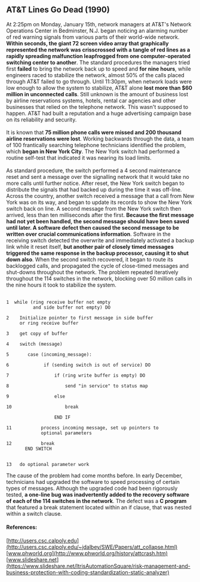 ## AT&T Lines Go Dead (1990)
At 2:25pm on Monday, January 15th, network managers at AT&T's Network Operations Center in Bedminster, N.J. began noticing an alarming number of red warning signals from various parts of their world-wide network. **Within seconds, the giant 72 screen video array that graphically represented the network was crisscrossed with a tangle of red lines as a rapidly spreading malfunction leapfrogged from one computer-operated switching center to another**. The standard procedures the managers tried first **failed** to bring the network back up to speed and **for nine hours**, while engineers raced to stabilize the network, almost 50% of the calls placed through AT&T failed to go through. Until 11:30pm, when network loads were low enough to allow the system to stabilize, AT&T alone **lost more than $60 million in unconnected calls**. Still unknown is the amount of business lost by airline reservations systems, hotels, rental car agencies and other businesses that relied on the telephone network. This wasn't supposed to happen. AT&T had built a reputation and a huge advertising campaign base on its reliability and security.
<br><br>
It is known that **75 million phone calls were missed and 200 thousand airline reservations were lost**. Working backwards through the data, a team of 100 frantically searching telephone technicians identified the problem, which **began in New York City**. The New York switch had performed a routine self-test that indicated it was nearing its load limits. 
<br><br>
As standard procedure, the switch performed a 4 second maintenance reset and sent a message over the signalling network that it would take no more calls until further notice. After reset, the New York switch began to distribute the signals that had backed up during the time it was off-line. Across the country, another switch received a message that a call from New York was on its way, and began to update its records to show the New York switch back on line. A second message from the New York switch then arrived, less than ten milliseconds after the first. **Because the first message had not yet been handled, the second message should have been saved until later. A software defect then caused the second message to be written over crucial communications information**. Software in the receiving switch detected the overwrite and immediately activated a backup link while it reset itself, **but another pair of closely timed messages triggered the same response in the backup processor, causing it to shut down also**. When the second switch recovered, it began to route its backlogged calls, and propagated the cycle of close-timed messages and shut-downs throughout the network. The problem repeated iteratively throughout the 114 switches in the network, blocking over 50 million calls in the nine hours it took to stabilize the system.
<br><br>
```
1  while (ring receive buffer not empty 
          and side buffer not empty) DO

2    Initialize pointer to first message in side buffer
     or ring receive buffer

3    get copy of buffer

4    switch (message)

5       case (incoming_message):

6             if (sending switch is out of service) DO

7                 if (ring write buffer is empty) DO

8                     send "in service" to status map

9                 else

10                    break

                  END IF

11           process incoming message, set up pointers to
             optional parameters

12           break
       END SWITCH


13   do optional parameter work
```

The cause of the problem had come months before. In early December, technicians had upgraded the software to speed processing of certain types of messages. Although the upgraded code had been rigorously tested, **a one-line bug was inadvertently added to the recovery software of each of the 114 switches in the network**. The defect was a **C program** that featured a break statement located within an if clause, that was nested within a switch clause.
<br>
#### References:
[http://users.csc.calpoly.edu](http://users.csc.calpoly.edu/~jdalbey/SWE/Papers/att_collapse.html)
<br>
[www.phworld.org](http://www.phworld.org/history/attcrash.htm)
<br>
[www.slideshare.net](https://www.slideshare.net/ItrisAutomationSquare/risk-management-and-business-protection-with-coding-standardization-static-analyzer)
